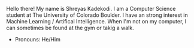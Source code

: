 Hello there! My name is Shreyas Kadekodi. I am a Computer Science student at The University of Colorado Boulder. I have an strong interest in Machine Learning / Artifical Intelligence. When I'm not on my computer, I can sometimes be found at the gym or takig a walk.

- Pronouns: He/Him
<!--
**Kadekool/Kadekool** is a ✨ _special_ ✨ repository because its `README.md` (this file) appears on your GitHub profile.

Here are some ideas to get you started:


- 🌱 I’m currently learning ...
- 👯 I’m looking to collaborate on ...
- 🤔 I’m looking for help with ...
- 💬 Ask me about ...
- 📫 How to reach me: ...
- ⚡ Fun fact: ...
-->
